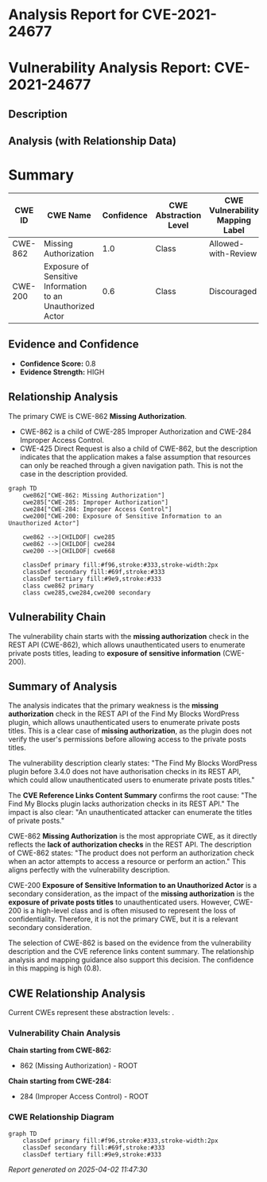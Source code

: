 # Analysis Report for CVE-2021-24677

# Vulnerability Analysis Report: CVE-2021-24677

## Description



## Analysis (with Relationship Data)

# Summary
| CWE ID | CWE Name | Confidence | CWE Abstraction Level | CWE Vulnerability Mapping Label | CWE-Vulnerability Mapping Notes |
|---|---|---|---|---|---|
| CWE-862 | Missing Authorization | 1.0 | Class | Allowed-with-Review | Primary CWE |
| CWE-200 | Exposure of Sensitive Information to an Unauthorized Actor | 0.6 | Class | Discouraged | Secondary Candidate |

## Evidence and Confidence

*   **Confidence Score:** 0.8
*   **Evidence Strength:** HIGH

## Relationship Analysis
The primary CWE is CWE-862 **Missing Authorization**.
  - CWE-862 is a child of CWE-285 Improper Authorization and CWE-284 Improper Access Control.
  - CWE-425 Direct Request is also a child of CWE-862, but the description indicates that the application makes a false assumption that resources can only be reached through a given navigation path. This is not the case in the description provided.

```mermaid
graph TD
    cwe862["CWE-862: Missing Authorization"]
    cwe285["CWE-285: Improper Authorization"]
    cwe284["CWE-284: Improper Access Control"]
    cwe200["CWE-200: Exposure of Sensitive Information to an Unauthorized Actor"]
    
    cwe862 -->|CHILDOF| cwe285
    cwe862 -->|CHILDOF| cwe284
    cwe200 -->|CHILDOF| cwe668
    
    classDef primary fill:#f96,stroke:#333,stroke-width:2px
    classDef secondary fill:#69f,stroke:#333
    classDef tertiary fill:#9e9,stroke:#333
    class cwe862 primary
    class cwe285,cwe284,cwe200 secondary
```

## Vulnerability Chain
The vulnerability chain starts with the **missing authorization** check in the REST API (CWE-862), which allows unauthenticated users to enumerate private posts titles, leading to **exposure of sensitive information** (CWE-200).

## Summary of Analysis
The analysis indicates that the primary weakness is the **missing authorization** check in the REST API of the Find My Blocks WordPress plugin, which allows unauthenticated users to enumerate private posts titles. This is a clear case of **missing authorization**, as the plugin does not verify the user's permissions before allowing access to the private posts titles.

The vulnerability description clearly states: "The Find My Blocks WordPress plugin before 3.4.0 does not have authorisation checks in its REST API, which could allow unauthenticated users to enumerate private posts titles."

The **CVE Reference Links Content Summary** confirms the root cause: "The Find My Blocks plugin lacks authorization checks in its REST API." The impact is also clear: "An unauthenticated attacker can enumerate the titles of private posts."

CWE-862 **Missing Authorization** is the most appropriate CWE, as it directly reflects the **lack of authorization checks** in the REST API. The description of CWE-862 states: "The product does not perform an authorization check when an actor attempts to access a resource or perform an action." This aligns perfectly with the vulnerability description.

CWE-200 **Exposure of Sensitive Information to an Unauthorized Actor** is a secondary consideration, as the impact of the **missing authorization** is the **exposure of private posts titles** to unauthenticated users. However, CWE-200 is a high-level class and is often misused to represent the loss of confidentiality. Therefore, it is not the primary CWE, but it is a relevant secondary consideration.

The selection of CWE-862 is based on the evidence from the vulnerability description and the CVE reference links content summary. The relationship analysis and mapping guidance also support this decision. The confidence in this mapping is high (0.8).


## CWE Relationship Analysis

Current CWEs represent these abstraction levels: .


### Vulnerability Chain Analysis

**Chain starting from CWE-862:**
- 862 (Missing Authorization) - ROOT


**Chain starting from CWE-284:**
- 284 (Improper Access Control) - ROOT



### CWE Relationship Diagram

```mermaid
graph TD
    classDef primary fill:#f96,stroke:#333,stroke-width:2px
    classDef secondary fill:#69f,stroke:#333
    classDef tertiary fill:#9e9,stroke:#333
```



*Report generated on 2025-04-02 11:47:30*
